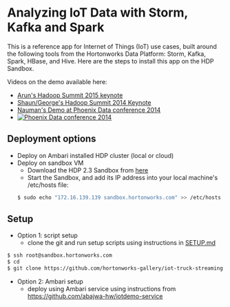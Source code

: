 Analyzing IoT Data with Storm, Kafka and Spark 
============================================================

This is a reference app for Internet of Things (IoT) use cases, built around the following tools from the Hortonworks Data Platform: Storm, Kafka, Spark, HBase, and Hive. Here are the steps to install this app on the HDP Sandbox.

Videos on the demo available here:
  - [Arun's Hadoop Summit 2015 keynote](https://youtu.be/FHMMcMYhmNI?t=1h25m13s)
  - [Shaun/George's Hadoop Summit 2014 Keynote](http://library.fora.tv/program_landing_frameview?id=20333&type=clip)
  - [Nauman's Demo at Phoenix Data conference 2014](http://www.youtube.com/watch?v=ErDmSIQ4gX0)
  - [![Phoenix Data conference 2014](http://img.youtube.com/vi/ErDmSIQ4gX0/0.jpg)](http://www.youtube.com/watch?v=ErDmSIQ4gX0)

Deployment options
-----------------
* Deploy on Ambari installed HDP cluster (local or cloud)
* Deploy on sandbox VM
  * Download the HDP 2.3 Sandbox from [here](http://hortonworks.com/products/hortonworks-sandbox/#install)
  * Start the Sandbox, and add its IP address into your local machine's /etc/hosts file:
  ```bash
  $ sudo echo "172.16.139.139 sandbox.hortonworks.com" >> /etc/hosts
  ```



Setup
-----
* Option 1: script setup
  * clone the git and run setup scripts using instructions in [SETUP.md](https://github.com/hortonworks-gallery/iot-truck-streaming/blob/master/SETUP.md)
  
```bash
$ ssh root@sandbox.hortonworks.com
$ cd
$ git clone https://github.com/hortonworks-gallery/iot-truck-streaming
```

* Option 2: Ambari setup
  * deploy using Ambari service using instructions from https://github.com/abajwa-hw/iotdemo-service
